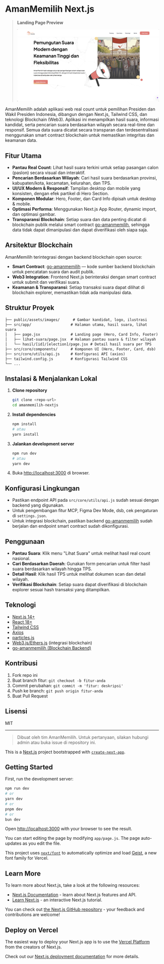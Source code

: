 # AmanMemilih Next.js

> **Landing Page Preview**
>
> ![AmanMemilih Landing Page](public/assets/images/landing_page.png)

AmanMemilih adalah aplikasi web real count untuk pemilihan Presiden dan Wakil Presiden Indonesia, dibangun dengan Next.js, Tailwind CSS, dan teknologi Blockchain (Web3). Aplikasi ini menampilkan hasil suara, informasi kandidat, serta pencarian suara berdasarkan wilayah secara real-time dan responsif. Semua data suara dicatat secara transparan dan terdesentralisasi menggunakan smart contract blockchain untuk memastikan integritas dan keamanan data.

## Fitur Utama

- **Pantau Real Count**: Lihat hasil suara terkini untuk setiap pasangan calon (paslon) secara visual dan interaktif.
- **Pencarian Berdasarkan Wilayah**: Cari hasil suara berdasarkan provinsi, kabupaten/kota, kecamatan, kelurahan, dan TPS.
- **UI/UX Modern & Responsif**: Tampilan desktop dan mobile yang konsisten, dengan efek partikel di Hero Section.
- **Komponen Modular**: Hero, Footer, dan Card Info dipisah untuk desktop & mobile.
- **Optimasi Performa**: Menggunakan Next.js App Router, dynamic import, dan optimasi gambar.
- **Transparansi Blockchain**: Setiap suara dan data penting dicatat di blockchain publik melalui smart contract [go-amanmemilih](https://github.com/amanmemilih/go-amanmemilih), sehingga data tidak dapat dimanipulasi dan dapat diverifikasi oleh siapa saja.

## Arsitektur Blockchain

AmanMemilih terintegrasi dengan backend blockchain open source:

- **Smart Contract**: [go-amanmemilih](https://github.com/amanmemilih/go-amanmemilih) — kode sumber backend blockchain untuk pencatatan suara dan audit publik.
- **Web3 Integration**: Frontend Next.js berinteraksi dengan smart contract untuk submit dan verifikasi suara.
- **Keamanan & Transparansi**: Setiap transaksi suara dapat dilihat di blockchain explorer, memastikan tidak ada manipulasi data.

## Struktur Proyek

```
├── public/assets/images/      # Gambar kandidat, logo, ilustrasi
├── src/app/                  # Halaman utama, hasil suara, lihat suara
│   ├── page.jsx              # Landing page (Hero, Card Info, Footer)
│   ├── lihat-suara/page.jsx  # Halaman pantau suara & filter wilayah
│   └── hasil/[id]/[election]/page.jsx # Detail hasil suara per TPS
├── src/core/components/      # Komponen UI (Hero, Footer, Card, dsb)
├── src/core/utils/api.js     # Konfigurasi API (axios)
├── tailwind.config.js        # Konfigurasi Tailwind CSS
└── ...
```

## Instalasi & Menjalankan Lokal

1. **Clone repository**
   ```bash
   git clone <repo-url>
   cd amanmemilih-nextjs
   ```
2. **Install dependencies**
   ```bash
   npm install
   # atau
   yarn install
   ```
3. **Jalankan development server**
   ```bash
   npm run dev
   # atau
   yarn dev
   ```
4. Buka [http://localhost:3000](http://localhost:3000) di browser.

## Konfigurasi Lingkungan

- Pastikan endpoint API pada `src/core/utils/api.js` sudah sesuai dengan backend yang digunakan.
- Untuk pengembangan fitur MCP, Figma Dev Mode, dsb, cek pengaturan di `settings.json`.
- Untuk integrasi blockchain, pastikan backend [go-amanmemilih](https://github.com/amanmemilih/go-amanmemilih) sudah berjalan dan endpoint smart contract sudah dikonfigurasi.

## Penggunaan

- **Pantau Suara**: Klik menu "Lihat Suara" untuk melihat hasil real count nasional.
- **Cari Berdasarkan Daerah**: Gunakan form pencarian untuk filter hasil suara berdasarkan wilayah hingga TPS.
- **Detail Hasil**: Klik hasil TPS untuk melihat dokumen scan dan detail wilayah.
- **Verifikasi Blockchain**: Setiap suara dapat diverifikasi di blockchain explorer sesuai hash transaksi yang ditampilkan.

## Teknologi

- [Next.js 14+](https://nextjs.org/)
- [React 18+](https://react.dev/)
- [Tailwind CSS](https://tailwindcss.com/)
- [Axios](https://axios-http.com/)
- [particles.js](https://vincentgarreau.com/particles.js/)
- [Web3.js/Ethers.js](https://docs.ethers.org/) (integrasi blockchain)
- [go-amanmemilih (Blockchain Backend)](https://github.com/amanmemilih/go-amanmemilih)

## Kontribusi

1. Fork repo ini
2. Buat branch fitur: `git checkout -b fitur-anda`
3. Commit perubahan: `git commit -m 'fitur: deskripsi'`
4. Push ke branch: `git push origin fitur-anda`
5. Buat Pull Request

## Lisensi

MIT

---

> Dibuat oleh tim AmanMemilih. Untuk pertanyaan, silakan hubungi admin atau buka issue di repository ini.

This is a [Next.js](https://nextjs.org) project bootstrapped with [`create-next-app`](https://nextjs.org/docs/app/api-reference/cli/create-next-app).

## Getting Started

First, run the development server:

```bash
npm run dev
# or
yarn dev
# or
pnpm dev
# or
bun dev
```

Open [http://localhost:3000](http://localhost:3000) with your browser to see the result.

You can start editing the page by modifying `app/page.js`. The page auto-updates as you edit the file.

This project uses [`next/font`](https://nextjs.org/docs/app/building-your-application/optimizing/fonts) to automatically optimize and load [Geist](https://vercel.com/font), a new font family for Vercel.

## Learn More

To learn more about Next.js, take a look at the following resources:

- [Next.js Documentation](https://nextjs.org/docs) - learn about Next.js features and API.
- [Learn Next.js](https://nextjs.org/learn) - an interactive Next.js tutorial.

You can check out [the Next.js GitHub repository](https://github.com/vercel/next.js) - your feedback and contributions are welcome!

## Deploy on Vercel

The easiest way to deploy your Next.js app is to use the [Vercel Platform](https://vercel.com/new?utm_medium=default-template&filter=next.js&utm_source=create-next-app&utm_campaign=create-next-app-readme) from the creators of Next.js.

Check out our [Next.js deployment documentation](https://nextjs.org/docs/app/building-your-application/deploying) for more details.
